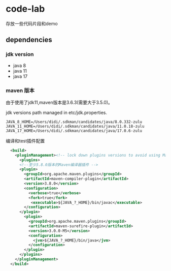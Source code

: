 # code-lab

存放一些代码片段和demo

## dependencies

### jdk version

- java 8
- java 11
- java 17

### maven 版本

由于使用了jdk11,maven版本是3.6.3(需要大于3.5.0)。

jdk versions path managed in etc/jdk.properties.

```properties
JAVA_8_HOME=/Users/didi/.sdkman/candidates/java/8.0.332-zulu
JAVA_11_HOME=/Users/didi/.sdkman/candidates/java/11.0.18-zulu
JAVA_17_HOME=/Users/didi/.sdkman/candidates/java/17.0.6-zulu
```

编译和test插件配置

```xml
  <build>
    <pluginManagement><!-- lock down plugins versions to avoid using Maven defaults (may be moved to parent pom) -->
      <plugins>
      <!--至少3.8.0版本的Maven编译器插件 -->
      <plugin>
        <groupId>org.apache.maven.plugins</groupId>
        <artifactId>maven-compiler-plugin</artifactId>
        <version>3.8.0</version>
        <configuration>
          <verbose>true</verbose>
          <fork>true</fork>
           <executable>${JAVA_?_HOME}/bin/javac</executable>
        </configuration>
      </plugin>
        <plugin>
          <groupId>org.apache.maven.plugins</groupId>
          <artifactId>maven-surefire-plugin</artifactId>
          <version>3.0.0-M5</version>
          <configuration>
            <jvm>${JAVA_?_HOME}/bin/java</jvm>
          </configuration>
        </plugin>
      </plugins>
    </pluginManagement>
  </build>
```
